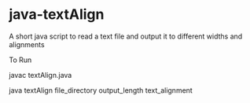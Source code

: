 # java-textAlign
A short java script to read a text file and output it to different widths and alignments

To Run

javac textAlign.java

java textAlign file_directory output_length text_alignment
